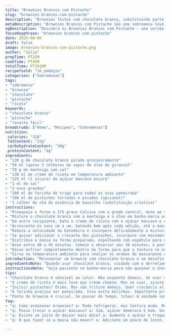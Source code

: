 ```yaml
---
title: "Brownies Brancos com Pistache"
slug: "brownies-brancos-com-pistache"
description: "Brownies feitos com chocolate branco, substituindo parte da manteiga por óleo vegetal para textura mais leve. Mascarpone no lugar do cream cheese, adoçado com açúcar mascavo para um toque caramelo. Pistaches torrados como crocante, opcional mas recomendável. Massa densa, úmida e levemente quebradiça nas bordas, com interior macio e sabor complexo. Assar até o centro não estar completamente firme, importante para ter aquele ponto úmido e pegajoso que só um brownie exige. Preparo simples, disfarçado pela sofisticação do mascarpone e pistache. Uma boa tentativa para fugir do clássico chocolate amargo e trazer algo mais delicado na mesa."
metaDescription: "Brownies Brancos com Pistache são uma sobremesa leve e sofisticada, perfeita para quem quer inovar no clássico."
ogDescription: "Descubra os Brownies Brancos com Pistache - uma versão leve e criativa do brownie tradicional, deliciosa e cheia de nuances."
focusKeyphrase: "brownies brancos com pistache"
date: 2025-08-06
draft: false
image: brownies-brancos-com-pistache.png
author: "Julia"
prepTime: PT25M
cookTime: PT45M
totalTime: PT1H10M
recipeYield: "16 pedaços"
categories: ["Sobremesas"]
tags:
- "sobremesa"
- "brownie"
- "chocolate"
- "pistache"
- "ricota"
keywords:
- "chocolate branco"
- "pistache"
- "receita fácil"
breadcrumb: ["Home", "Recipes", "Sobremesas"]
nutrition: 
 calories: "320"
 fatContent: "22g"
 carbohydrateContent: "30g"
 proteinContent: "4g"
ingredients:
- "130 g de chocolate branco picado grosseiramente"
- "50 ml (aprox 3 colheres de sopa) de óleo de girassol"
- "70 g de manteiga sem sal"
- "130 ml de creme de ricota em temperatura ambiente"
- "225 ml (1 xícara) de açúcar mascavo escuro"
- "1 ml de sal"
- "2 ovos grandes"
- "200 ml de farinha de trigo para todos os usos peneirada"
- "100 ml de pistaches torrados e picados (opcional)"
- "1 colher de chá de essência de baunilha (substituição criativa)"
instructions:
- "Preaqueça o forno a 175 graus Celsius com a grade central. Unte um refratário quadrado de 20 cm com manteiga nas laterais e forre o fundo com papel manteiga deixando sobra nas bordas para facilitar desenformar."
- "Misture o chocolate branco com a manteiga e o óleo em banho-maria ou no micro-ondas em pulsos curtos, mexendo sempre até ficar homogêneo e brilhante; não deixe superaquecer para evitar que o chocolate fique áspero."
- "Em outro recipiente, bata o creme de ricota com o açúcar mascavo e o sal até obter uma mistura cremosa, sem grumos; é importante que o creme não esteja gelado para incorporar melhor o açúcar."
- "Acrescente os ovos um a um, batendo bem após cada adição, até a massa ficar lisa e úmida; se a mistura parecer talhada, continue batendo que volta ao normal."
- "Reduza a velocidade da batedeira e incorpore delicadamente a mistura de chocolate branco derretido, seguido da farinha peneirada para evitar bolinhas. Use espátula para a farinha; misture até sumirem as manchas de farinha, sem bater demais para não desenvolver glúten."
- "Se quiser adicionar o crocante dos pistaches, incorpore com movimentos suaves, para não quebrar demais as castanhas."
- "Distribua a massa na forma preparada, espalhando com espátula para nivelar; não precisa ficar lisa, pequenas elevações criam crostas interessantes."
- "Asse entre 40 a 45 minutos. Comece a observar aos 38 minutos; o ponto é quando a superfície estiver firme nas bordas e um palito inserido no centro sair com migalhas úmidas, não totalmente limpo. Se sair ensopado, precisa de mais tempo; se sair seco, passou do ponto e vai perder a textura característica do brownie."
- "Deixe esfriar completamente dentro da forma para que a textura se acomode. Depois, use as beiradas do papel para desenformar e corte em quadrados ainda levemente mornos, para evitar esfarelar demais."
- "Sirva na temperatura ambiente para realçar os aromas do mascarpone e pistache; combina com café forte ou chá de ervas."
introduction: "Reinventar um brownie com chocolate branco é um desafio que exige paciência e algumas substituições estratégicas. O chocolate branco tem menos sólidos do cacau, mais açúcar e gordura, o que influencia textura e sabor. Mantive a base simples - farinha e ovos - mas troquei o cream cheese pelo creme de ricota, que dá uma cremosidade menos ácida e mais delicada. O açúcar mascavo substitui o refinado para trazer a umidade e sabor caramelo, combinação que aprendi depois de várias tentativas frustradas com açúcar branco, que seca a massa demais. O toque das castanhas torradas equilibra a doçura e adiciona aquela crocância crucial. A ideia é um brownie mais leve, que não canse o paladar e surpreenda com nuances sutis. Cozinhar assim é mais ouvir a massa do que seguir relógios."
ingredientsNote: "Quando usar chocolate branco, cuidado com o derretimento - esquenta rápido e pode ficar grosso com bolinhas. A manteiga deve estar em temperatura ambiente para incorporar melhor, mas o óleo entra para deixar a massa menos compacta e mais macia ao acordar do forno. Creme de ricota no lugar do mascarpone foi uma descoberta para dar leveza sem perder cremosidade; se não tiver, pode usar cream cheese, mas ajuste o ponto pela acidez. Pistaches são opcionais, mas uma ótima surpresa na mordida, também pode trocar por amêndoas ou castanha-do-pará. Trocar o açúcar branco pelo mascavo faz toda a diferença no sabor e textura final, mantém o bolo úmido, tente usar açúcar demerara como substituto se preferir. Farinha não precisa ser das melhores, mas peneirar ajuda a evitar glúten em excesso, que endurece a massa."
instructionsNote: "Seja paciente no banho-maria para não queimar o chocolate branco, ele queima fácil e fica grudento e difícil de trabalhar. O creme de ricota e açúcar batidos ganham leveza, importante para o equilíbrio com a gordura do chocolate derretido. Incorporar os ovos um a um melhora a emulsão e textura; pular esta etapa pode deixar o brownie pesado ou quebradiço. Misture a farinha aos poucos, com espátula para não ativar ao excesso o glúten, que deixa os brownies duros. O tempo no forno indicado é uma faixa - o principal indicador é o teste do palito com migalhas úmidas. Se assar demais perde a maciez típica dos brownies. Deixe esfriar no próprio molde, isso ajuda a manter a textura úmida. Cortar morno demais faz esfarelar, frio demais dificulta a textura que deve ser quase cremosa por dentro."
tips:
- "Chocolate branco é sensível ao calor. Não esquente demais. Se usar micro-ondas, paule duas vezes curtas misturando. Não deixe queimar, fica grudento!"
- "O creme de ricota é mais leve que cream cheese. Mas se usar, ajuste a acidez. Para deixar a textura leve, bata bem o creme com o açúcar mascavo. Sem grumos."
- "Incluir pistaches? Ótimo. Mas não triture demais. Quer crocância ali. Em vez disso, use amêndoas ou castanhas-do-pará se preferir variáveis."
- "A farinha precisa ser peneirada. Isso evita bolinhas. Importante pra deixar a massa bem leve e úmida. Quem quer um brownie pesado, pode errar ali."
- "Ponto do brownie é crucial. Se passar do tempo, tchau! A umidade some e a maciez vai embora. Verifique com palito. Quer migalhas molhadas não seca."
faq:
- "q: Como armazenar brownies? a: Pode refrigerar, mas textura muda. Melhor em pote fechado na temperatura ambiente. Incluir papel toalha absorve umidade."
- "q: Posso trocar o açúcar mascavo? a: Sim, açúcar demerara é bom. Secura menos a massa. Mas note que muda sabor. Toque caramelizado é diferente."
- "q: Existe um jeito de deixar mais doce? a: Aumente o açúcar e troque um pouco de sal. Mas cuidado, doce em excesso pode mascarar o pistache."
- "q: O que fazer se a massa não mexer? a: Adicione um pouco de leite. Se tiver problema, use névoa de creme de leite. Isso ajuda a emulsionar."

---
```

